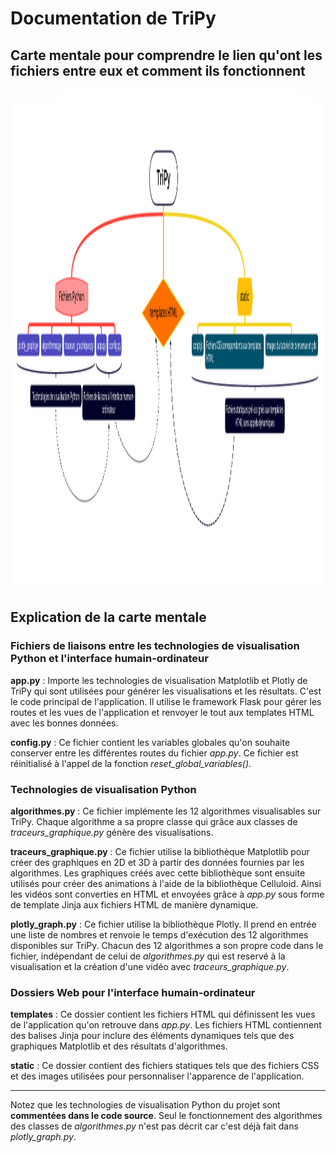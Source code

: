 # Documentation de TriPy

## Carte mentale pour comprendre le lien qu'ont les fichiers entre eux et comment ils fonctionnent

<img src="tripy-map.png"  width="1400" height="800">

## Explication de la carte mentale

### Fichiers de liaisons entre les technologies de visualisation Python et l'interface humain-ordinateur
    
**app.py** : Importe les technologies de visualisation Matplotlib et Plotly de TriPy qui sont utilisées pour générer les visualisations et les résultats. C'est le code principal de l'application. Il utilise le framework Flask pour gérer les routes et les vues de l'application et renvoyer le tout aux templates HTML avec les bonnes données.

**config.py** : Ce fichier contient les variables globales qu'on souhaite conserver entre les différentes routes du fichier *app.py*. Ce fichier est réinitialisé à l'appel de la fonction *reset_global_variables()*.

### Technologies de visualisation Python

**algorithmes.py** : Ce fichier implémente les 12 algorithmes visualisables sur TriPy. Chaque algorithme a sa propre classe qui grâce aux classes de *traceurs_graphique.py* génère des visualisations.

**traceurs_graphique.py** : Ce fichier utilise la bibliothèque Matplotlib pour créer des graphiques en 2D et 3D à partir des données fournies par les algorithmes. Les graphiques créés avec cette bibliothèque sont ensuite utilisés pour créer des animations à l'aide de la bibliothèque Celluloid. Ainsi les vidéos sont converties en HTML et envoyées grâce à *app.py* sous forme de template Jinja aux fichiers HTML de manière dynamique.

**plotly_graph.py** : Ce fichier utilise la bibliothèque Plotly. Il prend en entrée une liste de nombres et renvoie le temps d'exécution des 12 algorithmes disponibles sur TriPy. Chacun des 12 algorithmes a son propre code dans le fichier, indépendant de celui de *algorithmes.py* qui est reservé à la visualisation et la création d'une vidéo avec *traceurs_graphique.py*.

### Dossiers Web pour l'interface humain-ordinateur

**templates** : Ce dossier contient les fichiers HTML qui définissent les vues de l'application qu'on retrouve dans *app.py*. Les fichiers HTML contiennent des balises Jinja pour inclure des éléments dynamiques tels que des graphiques Matplotlib et des résultats d'algorithmes.

**static** : Ce dossier contient des fichiers statiques tels que des fichiers CSS et des images utilisées pour personnaliser l'apparence de l'application.

---

Notez que les technologies de visualisation Python du projet sont **commentées dans le code source**. Seul le fonctionnement des algorithmes des classes de *algorithmes.py* n'est pas décrit car c'est déjà fait dans *plotly_graph.py*.

    